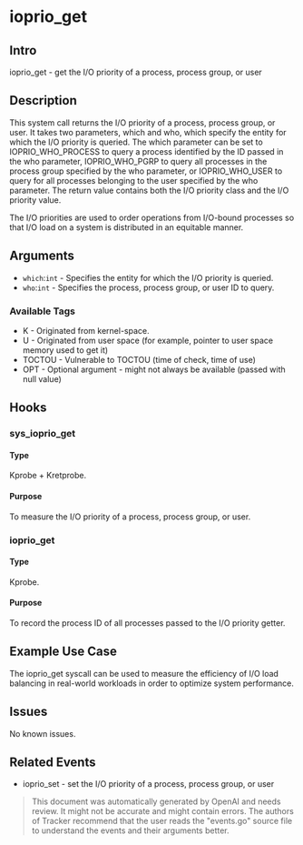 
# ioprio_get

## Intro
ioprio_get - get the I/O priority of a process, process group, or user

## Description
This system call returns the I/O priority of a process, process group, or user. It takes two parameters, which and who, which specify the entity for which the I/O priority is queried. The which parameter can be set to IOPRIO_WHO_PROCESS to query a process identified by the ID passed in the who parameter, IOPRIO_WHO_PGRP to query all processes in the process group specified by the who parameter, or IOPRIO_WHO_USER to query for all processes belonging to the user specified by the who parameter. The return value contains both the I/O priority class and the I/O priority value.

The I/O priorities are used to order operations from I/O-bound processes so that I/O load on a system is distributed in an equitable manner.

## Arguments
* `which`:`int` - Specifies the entity for which the I/O priority is queried.
* `who`:`int` - Specifies the process, process group, or user ID to query.

### Available Tags
* K - Originated from kernel-space.
* U - Originated from user space (for example, pointer to user space memory used to get it)
* TOCTOU - Vulnerable to TOCTOU (time of check, time of use)
* OPT - Optional argument - might not always be available (passed with null value)

## Hooks
### sys_ioprio_get
#### Type
Kprobe + Kretprobe.
#### Purpose
To measure the I/O priority of a process, process group, or user.

### ioprio_get
#### Type 
Kprobe.
#### Purpose
To record the process ID of all processes passed to the I/O priority getter.

## Example Use Case
The ioprio_get syscall can be used to measure the efficiency of I/O load balancing in real-world workloads in order to optimize system performance.

## Issues
No known issues.

## Related Events
* ioprio_set - set the I/O priority of a process, process group, or user

> This document was automatically generated by OpenAI and needs review. It might
> not be accurate and might contain errors. The authors of Tracker recommend that
> the user reads the "events.go" source file to understand the events and their
> arguments better.
